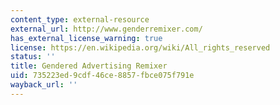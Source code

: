 ```yaml
---
content_type: external-resource
external_url: http://www.genderremixer.com/
has_external_license_warning: true
license: https://en.wikipedia.org/wiki/All_rights_reserved
status: ''
title: Gendered Advertising Remixer
uid: 735223ed-9cdf-46ce-8857-fbce075f791e
wayback_url: ''
---
```

